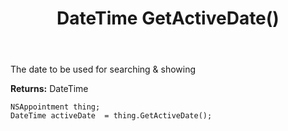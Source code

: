 ﻿---
uid: crmscript_ref_NSAppointment_GetActiveDate
title: DateTime GetActiveDate()
intellisense: NSAppointment.GetActiveDate
keywords: NSAppointment, GetActiveDate
so.topic: reference
---

The date to be used for searching & showing

**Returns:** DateTime


```crmscript
NSAppointment thing;
DateTime activeDate  = thing.GetActiveDate();
```


